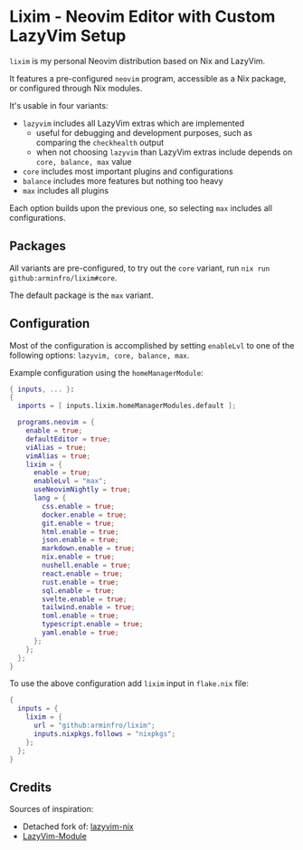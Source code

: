 # Lixim - Neovim Editor with Custom LazyVim Setup

`lixim` is my personal Neovim distribution based on Nix and LazyVim.

It features a pre-configured `neovim` program, accessible as a Nix package, or configured through Nix modules.

It's usable in four variants:

* `lazyvim` includes all LazyVim extras which are implemented
  * useful for debugging and development purposes, such as comparing the `checkhealth` output
  * when not choosing `lazyvim` than LazyVim extras include depends on `core, balance, max` value
* `core` includes most important plugins and configurations
* `balance` includes more features but nothing too heavy
* `max` includes all plugins

Each option builds upon the previous one, so selecting `max` includes all configurations.

## Packages

All variants are pre-configured, to try out the `core` variant, run `nix run github:arminfro/lixim#core`.

The default package is the `max` variant.

## Configuration

Most of the configuration is accomplished by setting `enableLvl` to one of the following options: `lazyvim, core, balance, max`.

Example configuration using the `homeManagerModule`:

```nix
{ inputs, ... }:
{
  imports = [ inputs.lixim.homeManagerModules.default ];

  programs.neovim = {
    enable = true;
    defaultEditor = true;
    viAlias = true;
    vimAlias = true;
    lixim = {
      enable = true;
      enableLvl = "max";
      useNeovimNightly = true;
      lang = {
        css.enable = true;
        docker.enable = true;
        git.enable = true;
        html.enable = true;
        json.enable = true;
        markdown.enable = true;
        nix.enable = true;
        nushell.enable = true;
        react.enable = true;
        rust.enable = true;
        sql.enable = true;
        svelte.enable = true;
        tailwind.enable = true;
        toml.enable = true;
        typescript.enable = true;
        yaml.enable = true;
      };
    };
  };
}
```

To use the above configuration add `lixim` input in `flake.nix` file:

```nix
{
  inputs = {
    lixim = {
      url = "github:arminfro/lixim";
      inputs.nixpkgs.follows = "nixpkgs";
    };
  };
}
```

## Credits

Sources of inspiration:

* Detached fork of: [lazyvim-nix](https://github.com/jla2000/lazyvim-nix)
* [LazyVim-Module](https://github.com/matadaniel/LazyVim-module)
